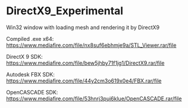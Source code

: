 # DirectX9_Experimental
Win32 window with loading mesh and rendering it by DirectX9

Compiled .exe x64: https://www.mediafire.com/file/nx8suf6ebhmje9a/STL_Viewer.rar/file

DirectX 9 SDK: https://www.mediafire.com/file/bew5jhby71f1jg1/DirectX9.rar/file

Autodesk FBX SDK: https://www.mediafire.com/file/44y2cm3o619x0e4/FBX.rar/file

OpenCASCADE SDK: https://www.mediafire.com/file/53hnrj3puj6klue/OpenCASCADE.rar/file
